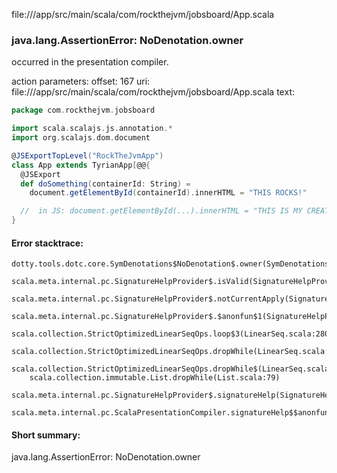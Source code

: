 file://<WORKSPACE>/app/src/main/scala/com/rockthejvm/jobsboard/App.scala
### java.lang.AssertionError: NoDenotation.owner

occurred in the presentation compiler.

action parameters:
offset: 167
uri: file://<WORKSPACE>/app/src/main/scala/com/rockthejvm/jobsboard/App.scala
text:
```scala
package com.rockthejvm.jobsboard

import scala.scalajs.js.annotation.*
import org.scalajs.dom.document

@JSExportTopLevel("RockTheJvmApp")
class App extends TyrianApp[@@{
  @JSExport
  def doSomething(containerId: String) =
    document.getElementById(containerId).innerHTML = "THIS ROCKS!"

  //  in JS: document.getElementById(...).innerHTML = "THIS IS MY CREATED HTML"
}

```



#### Error stacktrace:

```
dotty.tools.dotc.core.SymDenotations$NoDenotation$.owner(SymDenotations.scala:2582)
	scala.meta.internal.pc.SignatureHelpProvider$.isValid(SignatureHelpProvider.scala:83)
	scala.meta.internal.pc.SignatureHelpProvider$.notCurrentApply(SignatureHelpProvider.scala:94)
	scala.meta.internal.pc.SignatureHelpProvider$.$anonfun$1(SignatureHelpProvider.scala:48)
	scala.collection.StrictOptimizedLinearSeqOps.loop$3(LinearSeq.scala:280)
	scala.collection.StrictOptimizedLinearSeqOps.dropWhile(LinearSeq.scala:282)
	scala.collection.StrictOptimizedLinearSeqOps.dropWhile$(LinearSeq.scala:278)
	scala.collection.immutable.List.dropWhile(List.scala:79)
	scala.meta.internal.pc.SignatureHelpProvider$.signatureHelp(SignatureHelpProvider.scala:48)
	scala.meta.internal.pc.ScalaPresentationCompiler.signatureHelp$$anonfun$1(ScalaPresentationCompiler.scala:388)
```
#### Short summary: 

java.lang.AssertionError: NoDenotation.owner